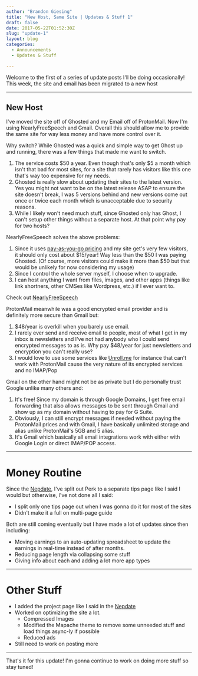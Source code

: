 ```yaml
---
author: "Brandon Giesing"
title: "New Host, Same Site | Updates & Stuff 1"
draft: false
date: 2017-05-22T01:52:30Z
slug: "update-1"
layout: blog
categories:
  - Announcements
  - Updates & Stuff

---
```


Welcome to the first of a series of update posts I'll be doing occasionally!
This week, the site and email has been migrated to a new host

--------------------------------------------------------------------------------

## New Host

I've moved the site off of Ghosted and my Email off of ProtonMail. Now I'm using
NearlyFreeSpeech and Gmail. Overall this should allow me to provide the same
site for way less money and have more control over it.

Why switch?  While Ghosted was a quick and simple way to get Ghost up and
running, there was a few things that made me want to switch.

 1. The service costs $50 a year. Even though that's only $5 a month which isn't
    that bad for most sites, for a site that rarely has visitors like this one
    that's way too expensive for my needs.
 2. Ghosted is really slow about updating their sites to the latest version. Yes
    you might not want to be on the latest release ASAP to ensure the site
    doesn't break, I was 5 versions behind and new versions come out once or
    twice each month which is unacceptable due to security reasons.
 3. While I likely won't need much stuff, since Ghosted only has Ghost, I can't
    setup other things without a separate host. At that point why pay for two
    hosts?

NearlyFreeSpeech solves the above problems:

 1. Since it uses [pay-as-you-go pricing][pricing]  and my site get's very few
    visitors, it should only cost about $15/year! Way less than the $50 I was
    paying Ghosted. (Of course, more visitors could make it more than $50 but
    that would be unlikely for now considering my usage)
 2. Since I control the whole server myself, I choose when to upgrade.
 3. I can host anything I want from files, images, and other apps (things like
    link shortners, other CMSes like Wordpress, etc.) if I ever want to.

Check out [NearlyFreeSpeech][nearlyfreespeech]

ProtonMail meanwhile was a good encrypted email provider and is definitely more
secure than Gmail but:

 1. $48/year is overkill when you barely use email.
 2. I rarely ever send and receive email to people, most of what I get in my
    inbox is newsletters and I've not had anybody who I could send encrypted
    messages to as is. Why pay $48/year for just newsletters and encryption you
    can't really use?
 3. I would love to use some services like [Unroll.me][unrollme]  for instance
    that can't work with ProtonMail cause the very nature of its encrypted
    services and no IMAP/Pop

Gmail on the other hand might not be as private but I do personally trust Google
unlike many others and:

 1. It's free! Since my domain is through Google Domains, I get free email
    forwarding that also allows messages to be sent through Gmail and show up as
    my domain without having to pay for G Suite.
 2. Obviously, I can still encrypt messages if needed without paying the
    ProtonMail prices and with Gmail, I have basically unlimited storage and
    alias unlike ProtonMail's 5GB and 5 alias.
 3. It's Gmail which basically all email integrations work with either with
    Google Login or direct IMAP/POP access.

--------------------------------------------------------------------------------

# Money Routine

Since the [Nepdate][nepdate], I've split out Perk to a separate tips page like I
said I would but otherwise, I've not done all I said:

* I split only one tips page out when I was gonna do it for most of the sites
* Didn't make it a full on multi-page guide

Both are still coming eventually but I have made a lot of updates since then
including:

* Moving earnings to an auto-updating spreadsheet to update the earnings in
  real-time instead of after months.
* Reducing page length via collapsing some stuff
* Giving info about each and adding a lot more app types

--------------------------------------------------------------------------------

# Other Stuff

* I added the project page like I said in the [Nepdate][nepdate]
* Worked on optimizing the site a lot.
  * Compressed Images
  * Modified the Mapache theme to remove some unneeded stuff and load things
    async-ly if possible
  * Reduced ads
* Still need to work on posting more

--------------------------------------------------------------------------------

That's it for this update! I'm gonna continue to work on doing more stuff so
stay tuned!

[pricing]: https://www.nearlyfreespeech.net/services/pricing
[nearlyfreespeech]: https://www.nearlyfreespeech.net
[unrollme]: http://unroll.me
[nepdate]: http://brandongiesing.com/2017/01/23/the-nepdate

